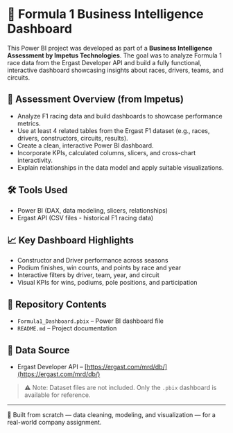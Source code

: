 # 🏁 Formula 1 Business Intelligence Dashboard

This Power BI project was developed as part of a **Business Intelligence Assessment by Impetus Technologies**. The goal was to analyze Formula 1 race data from the Ergast Developer API and build a fully functional, interactive dashboard showcasing insights about races, drivers, teams, and circuits.

## 📝 Assessment Overview (from Impetus)

- Analyze F1 racing data and build dashboards to showcase performance metrics.
- Use at least 4 related tables from the Ergast F1 dataset (e.g., races, drivers, constructors, circuits, results).
- Create a clean, interactive Power BI dashboard.
- Incorporate KPIs, calculated columns, slicers, and cross-chart interactivity.
- Explain relationships in the data model and apply suitable visualizations.

## 🛠️ Tools Used

- Power BI (DAX, data modeling, slicers, relationships)
- Ergast API (CSV files - historical F1 racing data)

## 📈 Key Dashboard Highlights

- Constructor and Driver performance across seasons
- Podium finishes, win counts, and points by race and year
- Interactive filters by driver, team, year, and circuit
- Visual KPIs for wins, podiums, pole positions, and participation

## 📁 Repository Contents

- `Formula1_Dashboard.pbix` – Power BI dashboard file
- `README.md` – Project documentation

## 🔗 Data Source

- Ergast Developer API – [https://ergast.com/mrd/db/](https://ergast.com/mrd/db/)

> ⚠️ Note: Dataset files are not included. Only the `.pbix` dashboard is available for reference.

---

🚀 Built from scratch — data cleaning, modeling, and visualization — for a real-world company assignment.
